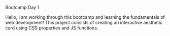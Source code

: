 Bootcamp Day 1

Hello, I am working through this bootcamp and learning the fundamentals of web development!
This project consists of creating an interactive aesthetic card using CSS properties and JS functions.